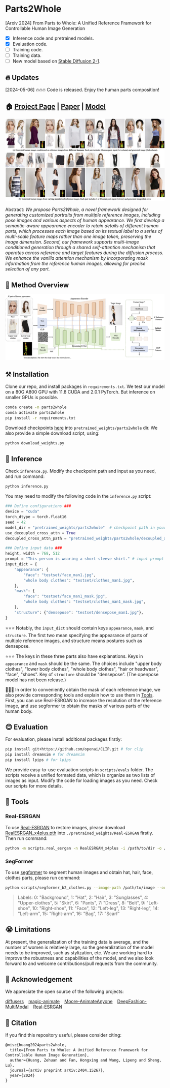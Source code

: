 # Parts2Whole

[Arxiv 2024] From Parts to Whole: A Unified Reference Framework for Controllable Human Image Generation

- [x] Inference code and pretrained models.
- [x] Evaluation code.
- [ ] Training code.
- [ ] Training data.
- [ ] New model based on [Stable Diffusion 2-1](https://huggingface.co/stabilityai/stable-diffusion-2-1).

## 🔥 Updates

[2024-05-06] 🔥🔥🔥 Code is released. Enjoy the human parts composition!

## 🏠 <a href="https://huanngzh.github.io/Parts2Whole/" target="_blank">Project Page</a> | <a href="https://arxiv.org/abs/2404.15267" target="_blank">Paper</a> | <a href="https://huggingface.co/huanngzh/Parts2Whole" target="_blank">Model</a>

![img:teaser](assets/teaser_mini.png)

Abstract: _We propose Parts2Whole, a novel framework designed for generating customized portraits from multiple reference images, including pose images and various aspects of human appearance. We first develop a semantic-aware appearance encoder to retain details of different human parts, which processes each image based on its textual label to a series of multi-scale feature maps rather than one image token, preserving the image dimension. Second, our framework supports multi-image conditioned generation through a shared self-attention mechanism that operates across reference and target features during the diffusion process. We enhance the vanilla attention mechanism by incorporating mask information from the reference human images, allowing for precise selection of any part._

## 🔨 Method Overview

![img:pipeline](assets/overview.png)

## ⚒️ Installation

Clone our repo, and install packages in `requirements.txt`. We test our model on a 80G A800 GPU with 11.8 CUDA and 2.0.1 PyTorch. But inference on smaller GPUs is possible.

```bash
conda create -n parts2whole
conda activate parts2whole
pip install -r requirements.txt
```

Download checkpoints <a href="https://huggingface.co/huanngzh/Parts2Whole" target="_blank">here</a> into `pretrained_weights/parts2whole` dir. We also provide a simple download script, using:

```python
python download_weights.py
```

## 🎨 Inference

Check `inference.py`. Modify the checkpoint path and input as you need, and run command:
```bash
python inference.py
```

You may need to modify the following code in the `inference.py` script:
```python
### Define configurations ###
device = "cuda"
torch_dtype = torch.float16
seed = 42
model_dir = "pretrained_weights/parts2whole"  # checkpoint path in your local machine
use_decoupled_cross_attn = True
decoupled_cross_attn_path = "pretrained_weights/parts2whole/decoupled_attn.pth" # include in the model_dir
```

```python
### Define input data ###
height, width = 768, 512
prompt = "This person is wearing a short-sleeve shirt." # input prompt
input_dict = {
    "appearance": {
        "face": "testset/face_man1.jpg",
        "whole body clothes": "testset/clothes_man1.jpg",
    },
    "mask": {
        "face": "testset/face_man1_mask.jpg",
        "whole body clothes": "testset/clothes_man1_mask.jpg",
    },
    "structure": {"densepose": "testset/densepose_man1.jpg"},
}
```

⭐️⭐️⭐️ Notably, the `input_dict` should contain keys `appearance`, `mask`, and `structure`. The first two mean specifying the appearance of parts of multiple reference images, and structure means postures such as densepose.

⭐️⭐️⭐️ The keys in these three parts also have explanations. Keys in `appearance` and `mask` should be the same. The choices include "upper body clothes", "lower body clothes", "whole body clothes", "hair or headwear", "face", "shoes". Key of `structure` should be "densepose". (The openpose model has not been release.)

🔨🔨🔨 In order to conveniently obtain the mask of each reference image, we also provide corresponding tools and explain how to use them in [Tools](#-tools). First, you can use Real-ESRGAN to increase the resolution of the reference image, and use segformer to obtain the masks of various parts of the human body.

## 😊 Evaluation

For evaluation, please install additional packages firstly:
```bash
pip install git+https://github.com/openai/CLIP.git # for clip
pip install dreamsim # for dreamsim
pip install lpips # for lpips
```

We provide easy-to-use evaluation scripts in `scripts/evals` folder. The scripts receive a unified formated data, which is organize as two lists of images as input. Modify the code for loading images as you need. Check our scripts for more details.

## 🔨 Tools

### Real-ESRGAN

To use [Real-ESRGAN](https://github.com/xinntao/Real-ESRGAN) to restore images, please download [RealESRGAN_x4plus.pth](https://github.com/xinntao/Real-ESRGAN/releases/download/v0.1.0/RealESRGAN_x4plus.pth) into `./pretrained_weights/Real-ESRGAN` firstly. Then run command:

```bash
python -m scripts.real_esrgan -n RealESRGAN_x4plus -i /path/to/dir -o /path/to/dir --face_enhance
```

### SegFormer

To use [segformer](https://huggingface.co/mattmdjaga/segformer_b2_clothes) to segment human images and obtain hat, hair, face, clothes parts, please run command:

```bash
python scripts/segformer_b2_clothes.py --image-path /path/to/image --output-dir /path/to/dir
```

> Labels: 0: "Background", 1: "Hat", 2: "Hair", 3: "Sunglasses", 4: "Upper-clothes", 5: "Skirt", 6: "Pants", 7: "Dress", 8: "Belt", 9: "Left-shoe", 10: "Right-shoe", 11: "Face", 12: "Left-leg", 13: "Right-leg", 14: "Left-arm", 15: "Right-arm", 16: "Bag", 17: "Scarf"

## 😭 Limitations

At present, the generalization of the training data is average, and the number of women is relatively large, so the generalization of the model needs to be improved, such as stylization, etc. We are working hard to improve the robustness and capabilities of the model, and we also look forward to and welcome contributions/pull requests from the community.

## 🤝 Acknowledgement

We appreciate the open source of the following projects:

[diffusers](https://github.com/huggingface/diffusers) &#8194;
[magic-animate](https://github.com/magic-research/magic-animate) &#8194;
[Moore-AnimateAnyone](https://github.com/MooreThreads/Moore-AnimateAnyone) &#8194;
[DeepFashion-MultiModal](https://github.com/yumingj/DeepFashion-MultiModal) &#8194;
[Real-ESRGAN](https://github.com/xinntao/Real-ESRGAN)

## 📎 Citation

If you find this repository useful, please consider citing:

```
@misc{huang2024parts2whole,
  title={From Parts to Whole: A Unified Reference Framework for Controllable Human Image Generation},
  author={Huang, Zehuan and Fan, Hongxing and Wang, Lipeng and Sheng, Lu},
  journal={arXiv preprint arXiv:2404.15267},
  year={2024}
}
```
